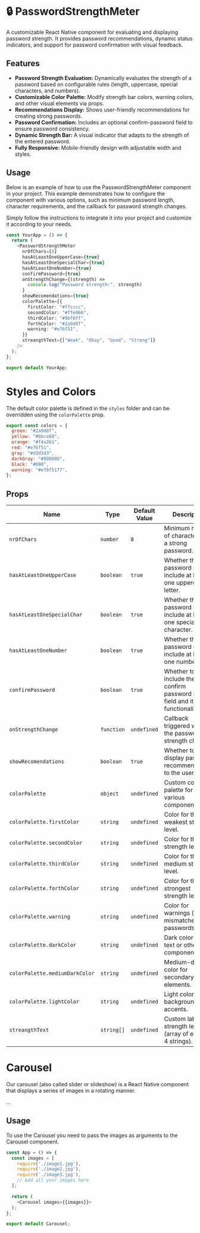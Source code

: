 # 🔒 PasswordStrengthMeter

A customizable React Native component for evaluating and displaying password strength. It provides password recommendations, dynamic status indicators, and support for password confirmation with visual feedback.

## Features

- **Password Strength Evaluation:** Dynamically evaluates the strength of a password based on configurable rules (length, uppercase, special characters, and numbers).
- **Customizable Color Palette:** Modify strength bar colors, warning colors, and other visual elements via props.
- **Recommendations Display:** Shows user-friendly recommendations for creating strong passwords.
- **Password Confirmation:** Includes an optional confirm-password field to ensure password consistency.
- **Dynamic Strength Bar:** A visual indicator that adapts to the strength of the entered password.
- **Fully Responsive:** Mobile-friendly design with adjustable width and styles.

## Usage

Below is an example of how to use the PasswordStrengthMeter component in your project. This example demonstrates how to configure the component with various options, such as minimum password length, character requirements, and the callback for password strength changes.

Simply follow the instructions to integrate it into your project and customize it according to your needs.

```typescript
const YourApp = () => {
  return (
    <PasswordStrengthMeter
      nrOfChars={8}
      hasAtLeastOneUpperCase={true}
      hasAtLeastOneSpecialChar={true}
      hasAtLeastOneNumber={true}
      confirmPassword={true}
      onStrengthChange={(strength) =>
        console.log("Password strength:", strength)
      }
      showRecomendations={true}
      colorPalette={{
        firstColor: "#ffcccc",
        secondColor: "#ffe066",
        thirdColor: "#9bf6ff",
        forthColor: "#2a9d8f",
        warning: "#e76f51",
      }}
      streangthText={["Weak", "Okay", "Good", "Strong"]}
    />
  );
};

export default YourApp;
```

# Styles and Colors

The default color palette is defined in the `styles` folder and can be overridden using the `colorPalette` prop.

```JavaScript
export const colors = {
  green: "#2a9d8f",
  yellow: "#bbce60",
  orange: "#f4a261",
  red: "#e76f51",
  gray: "#d3d3d3",
  darkGray: "#808080",
  black: "#000",
  warning: "#e76f5177",
};
```

## Props

| Name                           | Type       | Default Value | Description                                                                 |
| ------------------------------ | ---------- | ------------- | --------------------------------------------------------------------------- |
| `nrOfChars`                    | `number`   | `8`           | Minimum number of characters for a strong password.                         |
| `hasAtLeastOneUpperCase`       | `boolean`  | `true`        | Whether the password must include at least one uppercase letter.            |
| `hasAtLeastOneSpecialChar`     | `boolean`  | `true`        | Whether the password must include at least one special character.           |
| `hasAtLeastOneNumber`          | `boolean`  | `true`        | Whether the password must include at least one number.                      |
| `confirmPassword`              | `boolean`  | `true`        | Whether to include the confirm password input field and it's functionality. |
| `onStrengthChange`             | `function` | `undefined`   | Callback triggered when the password strength changes.                      |
| `showRecomendations`           | `boolean`  | `true`        | Whether to display password recommendations to the user.                    |
| `colorPalette`                 | `object`   | `undefined`   | Custom color palette for styling various components.                        |
| `colorPalette.firstColor`      | `string`   | `undefined`   | Color for the weakest strength level.                                       |
| `colorPalette.secondColor`     | `string`   | `undefined`   | Color for the low strength level.                                           |
| `colorPalette.thirdColor`      | `string`   | `undefined`   | Color for the medium strength level.                                        |
| `colorPalette.forthColor`      | `string`   | `undefined`   | Color for the strongest strength level.                                     |
| `colorPalette.warning`         | `string`   | `undefined`   | Color for warnings (e.g., mismatched passwords).                            |
| `colorPalette.darkColor`       | `string`   | `undefined`   | Dark color for text or other components.                                    |
| `colorPalette.mediumDarkColor` | `string`   | `undefined`   | Medium-dark color for secondary elements.                                   |
| `colorPalette.lightColor`      | `string`   | `undefined`   | Light color for backgrounds or accents.                                     |
| `streangthText`                | `string[]` | `undefined`   | Custom labels for strength levels (array of exactly 4 strings).             |

# Carousel

Our carousel (also called slider or slideshow) is a React Native component that displays a series of images in a rotating manner.

...

## Usage

To use the Carousel you need to pass the images as arguments to the Carousel component.

```typescript
const App = () => {
  const images = [
    require('./image1.jpg'),
    require('./image2.jpg'),
    require('./image3.jpg'),
    // Add all your images here
  ];

  return (
    <Carousel images={{images}}>
  );
};

export default Carousel;
```
